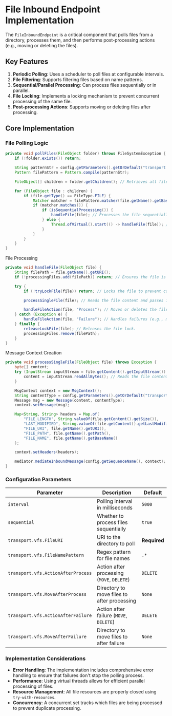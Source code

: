 # File Inbound Endpoint Implementation

The `FileInboundEndpoint` is a critical component that polls files from a directory, processes them, and then performs post-processing actions (e.g., moving or deleting the files).

## Key Features

1. **Periodic Polling**: Uses a scheduler to poll files at configurable intervals.
2. **File Filtering**: Supports filtering files based on name patterns.
3. **Sequential/Parallel Processing**: Can process files sequentially or in parallel.
4. **File Locking**: Implements a locking mechanism to prevent concurrent processing of the same file.
5. **Post-processing Actions**: Supports moving or deleting files after processing.

## Core Implementation

### File Polling Logic

```java
private void pollFiles(FileObject folder) throws FileSystemException {
    if (!folder.exists()) return;

    String patternStr = config.getParameters().getOrDefault("transport.vfs.FileNamePattern", ".*.");
    Pattern filePattern = Pattern.compile(patternStr);

    FileObject[] children = folder.getChildren(); // Retrieves all files in the directory.

    for (FileObject file : children) {
        if (file.getType() == FileType.FILE) {
            Matcher matcher = filePattern.matcher(file.getName().getBaseName());
            if (matcher.matches()) {
                if (isSequentialProcessing()) {
                    handleFile(file); // Processes the file sequentially.
                } else {
                    Thread.ofVirtual().start(() -> handleFile(file)); // Processes the file in parallel.
                }
            }
        }
    }
}
```

File Processing

```java
private void handleFile(FileObject file) {
    String filePath = file.getName().getURI();
    if (!processingFiles.add(filePath)) return; // Ensures the file is not already being processed.

    try {
        if (!tryLockFile(file)) return; // Locks the file to prevent concurrent processing.

        processSingleFile(file); // Reads the file content and passes it to the mediator.

        handleFileAction(file, "Process"); // Moves or deletes the file after processing.
    } catch (Exception e) {
        handleFileAction(file, "Failure"); // Handles failures (e.g., moves the file to a failure directory).
    } finally {
        releaseLockFile(file); // Releases the file lock.
        processingFiles.remove(filePath);
    }
}
```

Message Context Creation

```java
private void processSingleFile(FileObject file) throws Exception {
    byte[] content;
    try (InputStream inputStream = file.getContent().getInputStream()) {
        content = inputStream.readAllBytes(); // Reads the file content.
    }

    MsgContext context = new MsgContext();
    String contentType = config.getParameters().getOrDefault("transport.vfs.ContentType", "text/plain");
    Message msg = new Message(content, contentType);
    context.setMessage(msg);

    Map<String, String> headers = Map.of(
        "FILE_LENGTH", String.valueOf(file.getContent().getSize()),
        "LAST_MODIFIED", String.valueOf(file.getContent().getLastModifiedTime()),
        "FILE_URI", file.getName().getURI(),
        "FILE_PATH", file.getName().getPath(),
        "FILE_NAME", file.getName().getBaseName()
    );

    context.setHeaders(headers);

    mediator.mediateInboundMessage(config.getSequenceName(), context); // Passes the message to the mediator.
}
```

<!-- Configuration Parameters
Parameter	Description	Default
interval	Polling interval in milliseconds	5000
sequential	Whether to process files sequentially	true
transport.vfs.FileURI	URI to the directory to poll	Required
transport.vfs.FileNamePattern	Regex pattern for file names	.*
transport.vfs.ActionAfterProcess	Action after processing (MOVE, DELETE)	None
transport.vfs.MoveAfterProcess	Directory to move files to after processing	None
transport.vfs.ActionAfterFailure	Action after failure (MOVE, DELETE)	None
transport.vfs.MoveAfterFailure	Directory to move files to after failure	None
Implementation Considerations
Error Handling: The implementation includes comprehensive error handling to ensure that failures don't stop the polling process.
Performance: Using virtual threads allows for efficient parallel processing of files.
Resource Management: All file resources are properly closed using try-with-resources.
Concurrency: A concurrent set tracks which files are being processed to prevent duplicate processing. -->

### Configuration Parameters

| Parameter                         | Description                                          | Default   |
|----------------------------------|------------------------------------------------------|-----------|
| `interval`                       | Polling interval in milliseconds                     | `5000`    |
| `sequential`                     | Whether to process files sequentially                | `true`    |
| `transport.vfs.FileURI`          | URI to the directory to poll                         | **Required** |
| `transport.vfs.FileNamePattern`  | Regex pattern for file names                         | `.*`      |
| `transport.vfs.ActionAfterProcess` | Action after processing (`MOVE`, `DELETE`)          | `DELETE`    |
| `transport.vfs.MoveAfterProcess` | Directory to move files to after processing          | `None`    |
| `transport.vfs.ActionAfterFailure` | Action after failure (`MOVE`, `DELETE`)             | `DELETE`    |
| `transport.vfs.MoveAfterFailure` | Directory to move files to after failure             | `None`    |

### Implementation Considerations

- **Error Handling**: The implementation includes comprehensive error handling to ensure that failures don't stop the polling process.  
- **Performance**: Using virtual threads allows for efficient parallel processing of files.  
- **Resource Management**: All file resources are properly closed using `try-with-resources`.  
- **Concurrency**: A concurrent set tracks which files are being processed to prevent duplicate processing.
